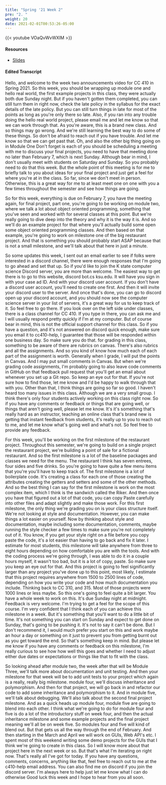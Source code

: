 ```yaml
---
title: "Spring '21 Week 2"
pre: "2. "
weight: 20
date: 2021-02-01T00:53:26-05:00
---
```


{{< youtube VOaQvWvWXIM >}}

#### Resources

* <a href="slides" target="_blank">Slides</a>

#### Edited Transcript

Hello, and welcome to the week two announcements video for CC 410 in Spring 2021. So this week, you should be wrapping up module one and hello real world, the first example projects in this class, they were actually both due Sunday night. But if you haven't gotten them completed, you can still turn them in right now, check the late policy in the syllabus for the exact details of the late policy. But you can still turn things in late for most of the points as long as you're only there so late. Also, if you ran into any trouble doing the hello real world project, please email me and let me know so that we can work through that. As you're aware, this is a brand new class. And so things may go wrong. And we're still learning the best way to do some of these things. So don't be afraid to reach out if you have trouble. And let me know so that we can get past that. Oh, and also the other big thing going on in Module One Don't forget is each of you should be scheduling a meeting with me to discuss your final projects, you need to have that meeting done no later than February 7, which is next Sunday. Although bear in mind, I don't usually meet with students on Saturday and Sunday. So you probably need to do that this week. But the whole point of this meeting is for me to briefly talk to you about ideas for your final project and just get a feel for where you're at in the class. So far, since we don't meet in person. Otherwise, this is a great way for me to at least meet one on one with you a few times throughout the semester and see how things are going. 

So for this week, everything is due on February 7, you have the meeting again, for final project, part one, you're going to be working on module two, where we talk a lot about object oriented programming, something that you've seen and worked with for several classes at this point. But we're really going to dive deep into the theory and why it is the way it is. And so we'll do an example project for that where you'll actually build some open some object oriented programming classes. And then based on that example, you're going to work on milestone one of the big restaurant project. And that is something you should probably start ASAP because that is not a small milestone, and we'll talk about that here in just a minute. 

So some updates this week, I sent out an email earlier to see if folks were interested in a discord channel, there were enough responses that I'm going to go ahead and set that up. So if you'd like to join the K state computer science Discord server, you are more than welcome. The easiest way to get there is to go to this website, discord bot.cs ksu.edu. It will have you sign in with your case ad ID. And with your discord user account. If you don't have a discord user account, you'll need to create one first. And then it will invite your discord user to the server. And once that's done, you can go to discord open up your discord account, and you should now see the computer science server in your list of servers, it's a great way for us to keep track of it. So feel free to go there. If you look over on the left side under classes, there is a class channel for CC 410. If you type in there, you can ask me and I will usually respond pretty quickly if I'm at my computer. But of course bear in mind, this is not the official support channel for this class. So if you have a question, and it's not answered on discord quick enough, make sure you email it to cc410-help, I guarantee that those will be responded within one business day. So make sure you do that. for grading in this class, something to be aware of there are rubrics on canvas. There's also rubrics and all the assignments. And so you kind of know how much each of each part of the assignment is worth. Generally when I grade, I will put the points in Canvas. And I may put small comments in Canvas. But when we're grading code assignments, I'm probably going to also leave code comments in GitHub on that feedback pull request that you'll get an email about whenever you set up a Git repo. So keep an eye out for that. If you're not sure how to find those, let me know and I'd be happy to walk through that with you. Other than that, I think things are going so far so good. I haven't heard too many issues in this class. Although we are a very small group. I think there's only four students actively working on this class right now. So if you have any comments or feedback or things that are going well, or things that aren't going well, please let me know. It's it's something that's really hard as an instructor, teaching an online class that's brand new is getting that instant feedback from students, it's really up to you to reach out to me, and let me know what's going well and what's not. So feel free to provide any feedback. 

For this week, you'll be working on the first milestone of the restaurant project. Throughout this semester, we're going to build on a single project the restaurant project, we're building a point of sale for a fictional restaurant. And so the first milestone is a lot of the baseline packages and classes we need for the menu. The restaurant I think has seven entrees, four sides and five drinks. So you're going to have quite a few menu items that you're you'll have to keep track of. The first milestone is a lot of boilerplate code. It's creating a class for each one of those creating the attributes creating the getters and setters and some of the other methods. And so the best thing I can say for the first milestone is work on the most complex item, which I think is the sandwich called the Riker. And then once you have that figured out a lot of that code, you can copy Paste carefully into other files and adapt slightly and make those work. For this first milestone, the only thing we're grading you on is your class structure itself. We're not looking at style and documentation. However, you can make things a lot easier on yourself. Now by thinking about style and documentation, maybe including some documentation, comments, maybe running the style checker a few times to make sure you're not completely out of it. You know, if you get your style right on a file before you copy paste the code, it's a lot easier than having to go back and fix it later. I estimate for most students, this milestone will take anywhere from three to eight hours depending on how comfortable you are with the tools. And with the coding process we're going through, I was able to do it in a couple hours myself, it wasn't too bad, but it is a lot of copy, paste. So make sure you keep an eye out for that. And this project is going to feel significantly larger than any project you've done up to this point, most likely, I estimate that this project requires anywhere from 1500 to 2500 lines of code, depending on how you write your code and how much documentation you include. Thinking back to CC 310, and 315. Most of those projects were 1000 lines or less maybe. So this one's going to feel quite a bit larger. You have a whole week to work on this. It's due Sunday night at midnight. Feedback is very welcome. I'm trying to get a feel for the scope of this course. I'm very confident that I think each of you can achieve this milestone in a week. But it's something that you'll want to do a little bit of time. It's not something you can start on Sunday and expect to get done on Sunday, that's going to be pushing it. It's not to say it can't be done. But I don't recommend it, I would much prefer you start on this and work maybe an hour a day or something on it just to prevent you from getting burnt out as you get toward the end. So that's something keep in mind. But please let me know if you have any comments or feedback on this milestone, I'm really curious to see how how well this goes and whether I need to adjust either due dates or expectations or things like that to fit with the class. 

So looking ahead after module two, the week after that will be Module Three, we'll talk more about documentation and unit testing. And then your milestone for that week will be to add unit tests to your project which again is a really, really big milestone. module four, we'll discuss inheritance and polymorphism. And then for that project, we will go back in and refactor our code to add some inheritance and polymorphism to it. And in module five, we'll talk about debugging. We'll also talk about the second final project milestone. And as a quick heads up module four, module five are going to blend into each other. I think what we're going to do for module four and five is do a lot of the introductory stuff on week four, and then the actual inheritance milestone and some example projects and the final project meaning we'll all be on week five. So modules four and five will kind of blend out. But that gets us all the way through the end of February. And then starting in the March and April we will work on GUIs, Web API's etc. I spent most of this weekend writing some demo projects for the GUIs that I think we're going to create in this class. So I will know more about that project here in the next week or so. But that's what I'm iterating on right now. That's really all I've got for today. If you have any questions, comments, concerns, anything like that, feel free to reach out to me at the c410-help email address. You can also find me on discord if you join the discord server. I'm always here to help just let me know what I can do otherwise Good luck this week and I hope to hear from you all soon. 

